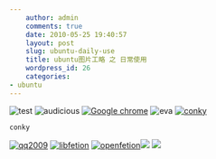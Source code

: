 ```yaml
---
    author: admin
    comments: true
    date: 2010-05-25 19:40:57
    layout: post
    slug: ubuntu-daily-use
    title: ubuntu图片工略 之 日常使用
    wordpress_id: 26
    categories:
- ubuntu
---
```


![test](/media/images/2010-05-25-ubuntu-daily-use/adobe.jpg) ![audicious](/media/images/2010-05-25-ubuntu-daily-use/audicious2.jpg)
[![Google chrome](/media/images/2010-05-25-ubuntu-daily-use/chrome.png)](/media/images/2010-05-25-ubuntu-daily-use/chrome.png) 
![eva](/media/images/2010-05-25-ubuntu-daily-use/eva1-154x300.jpg)
[![conky](/media/images/2010-05-25-ubuntu-daily-use/003.png)](/media/images/2010-05-25-ubuntu-daily-use/003.png)

    conky

[![qq2009](/media/images/2010-05-25-ubuntu-daily-use/qq2009-.jpg)](/media/images/2010-05-25-ubuntu-daily-use/qq2009-.jpg) [![libfetion](/media/images/2010-05-25-ubuntu-daily-use/libfetion1.jpg)](/media/images/2010-05-25-ubuntu-daily-use/libfetion1.jpg) [![openfetion](/media/images/2010-05-25-ubuntu-daily-use/openfetion1.jpg)](/media/images/2010-05-25-ubuntu-daily-use/openfetion1.jpg)[![](/media/images/2010-05-25-ubuntu-daily-use/pidgin1.jpg)](/media/images/2010-05-25-ubuntu-daily-use/pidgin1.jpg) [![](/media/images/2010-05-25-ubuntu-daily-use/terminal1.jpg)](/media/images/2010-05-25-ubuntu-daily-use/terminal1.jpg) 

